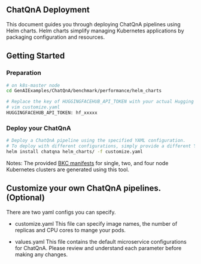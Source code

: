 ## ChatQnA Deployment

This document guides you through deploying ChatQnA pipelines using Helm charts. Helm charts simplify managing Kubernetes applications by packaging configuration and resources.

## Getting Started

### Preparation

```bash
# on k8s-master node
cd GenAIExamples/ChatQnA/benchmark/performance/helm_charts

# Replace the key of HUGGINGFACEHUB_API_TOKEN with your actual Hugging Face token:
# vim customize.yaml
HUGGINGFACEHUB_API_TOKEN: hf_xxxxx
```

### Deploy your ChatQnA

```bash
# Deploy a ChatQnA pipeline using the specified YAML configuration.
# To deploy with different configurations, simply provide a different YAML file.
helm install chatqna helm_charts/ -f customize.yaml
```

Notes: The provided [BKC manifests](https://github.com/opea-project/GenAIExamples/tree/main/ChatQnA/benchmark) for single, two, and four node Kubernetes clusters are generated using this tool.

## Customize your own ChatQnA pipelines. (Optional)

There are two yaml configs you can specify.

* customize.yaml
This file can specify image names, the number of replicas and CPU cores to mange your pods.

* values.yaml
This file contains the default microservice configurations for ChatQnA. Please review and understand each parameter before making any changes.

